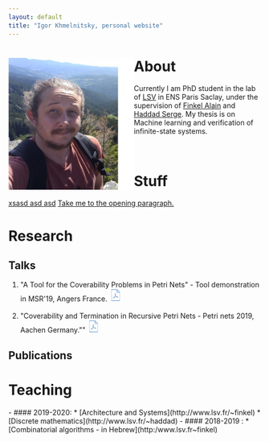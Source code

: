 ```yaml
---
layout: default
title: "Igor Khmelnitsky, personal website"
---
```


# <img src="pictures/myphoto3.jpg" style="float: left;" alt="drawing" width="250"/> About
Currently I am PhD student in the lab of [LSV](https://www.lsv.fr) in ENS Paris Saclay, under the supervision of [Finkel Alain](http://www.lsv.fr/~finkel) and [Haddad Serge](http://www.lsv.fr/~haddad). My thesis is on Machine learning and verification of infinite-state systems. <br /> <br /> <br />

# Stuff
[xsasd asd asd](Teaching)
<a href="#opening">Take me to the opening paragraph.</a>

# Research
## Talks

1. "A Tool for the Coverability Problems in Petri Nets" - Tool demonstration in MSR'19, Angers France. <a href="/presentations/msr19.pdf
"><img src="pictures/pdf.png" alt="drawing" width="25"/> </a> <br /><br />
2. "Coverability and Termination in Recursive Petri Nets - Petri nets 2019, Aachen Germany.""  <a href="/presentations/petrinet19.pdf
"><img src="pictures/pdf.png" alt="drawing" width="25"/></a>

## Publications

# Teaching
<p id="opening"> </p>
- ####  2019-2020:
  * [Architecture and Systems](http://www.lsv.fr/~finkel)
  * [Discrete mathematics](http://www.lsv.fr/~haddad)
- ####  2018-2019
:
  * [Combinatorial algorithms - in Hebrew](http:/www.lsv.fr~finkel)

<!-- ![](myphoto.jpg)  -->
